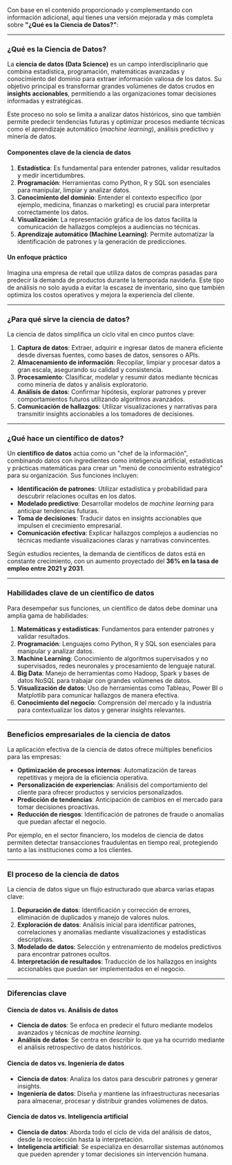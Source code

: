 Con base en el contenido proporcionado y complementando con información adicional, aquí tienes una versión mejorada y más completa sobre **"¿Qué es la Ciencia de Datos?"**:

---

### **¿Qué es la Ciencia de Datos?**

La **ciencia de datos (Data Science)** es un campo interdisciplinario que combina estadística, programación, matemáticas avanzadas y conocimiento del dominio para extraer información valiosa de los datos. Su objetivo principal es transformar grandes volúmenes de datos crudos en **insights accionables**, permitiendo a las organizaciones tomar decisiones informadas y estratégicas.

Este proceso no solo se limita a analizar datos históricos, sino que también permite predecir tendencias futuras y optimizar procesos mediante técnicas como el aprendizaje automático (*machine learning*), análisis predictivo y minería de datos.

#### **Componentes clave de la ciencia de datos**
1. **Estadística**: Es fundamental para entender patrones, validar resultados y medir incertidumbres.
2. **Programación**: Herramientas como Python, R y SQL son esenciales para manipular, limpiar y analizar datos.
3. **Conocimiento del dominio**: Entender el contexto específico (por ejemplo, medicina, finanzas o marketing) es crucial para interpretar correctamente los datos.
4. **Visualización**: La representación gráfica de los datos facilita la comunicación de hallazgos complejos a audiencias no técnicas.
5. **Aprendizaje automático (Machine Learning)**: Permite automatizar la identificación de patrones y la generación de predicciones.

#### **Un enfoque práctico**
Imagina una empresa de retail que utiliza datos de compras pasadas para predecir la demanda de productos durante la temporada navideña. Este tipo de análisis no solo ayuda a evitar la escasez de inventario, sino que también optimiza los costos operativos y mejora la experiencia del cliente.

---

### **¿Para qué sirve la ciencia de datos?**

La ciencia de datos simplifica un ciclo vital en cinco puntos clave:

1. **Captura de datos**: Extraer, adquirir e ingresar datos de manera eficiente desde diversas fuentes, como bases de datos, sensores o APIs.
2. **Almacenamiento de información**: Recopilar, limpiar y procesar datos a gran escala, asegurando su calidad y consistencia.
3. **Procesamiento**: Clasificar, modelar y resumir datos mediante técnicas como minería de datos y análisis exploratorio.
4. **Análisis de datos**: Confirmar hipótesis, explorar patrones y prever comportamientos futuros utilizando algoritmos avanzados.
5. **Comunicación de hallazgos**: Utilizar visualizaciones y narrativas para transmitir insights accionables a los tomadores de decisiones.

---

### **¿Qué hace un científico de datos?**

Un **científico de datos** actúa como un "chef de la información", combinando datos con ingredientes como inteligencia artificial, estadísticas y prácticas matemáticas para crear un "menú de conocimiento estratégico" para su organización. Sus funciones incluyen:

- **Identificación de patrones**: Utilizar estadística y probabilidad para descubrir relaciones ocultas en los datos.
- **Modelado predictivo**: Desarrollar modelos de *machine learning* para anticipar tendencias futuras.
- **Toma de decisiones**: Traducir datos en insights accionables que impulsen el crecimiento empresarial.
- **Comunicación efectiva**: Explicar hallazgos complejos a audiencias no técnicas mediante visualizaciones claras y narrativas convincentes.

Según estudios recientes, la demanda de científicos de datos está en constante crecimiento, con un aumento proyectado del **36% en la tasa de empleo entre 2021 y 2031**.

---

### **Habilidades clave de un científico de datos**

Para desempeñar sus funciones, un científico de datos debe dominar una amplia gama de habilidades:

1. **Matemáticas y estadísticas**: Fundamentos para entender patrones y validar resultados.
2. **Programación**: Lenguajes como Python, R y SQL son esenciales para manipular y analizar datos.
3. **Machine Learning**: Conocimiento de algoritmos supervisados y no supervisados, redes neuronales y procesamiento de lenguaje natural.
4. **Big Data**: Manejo de herramientas como Hadoop, Spark y bases de datos NoSQL para trabajar con grandes volúmenes de datos.
5. **Visualización de datos**: Uso de herramientas como Tableau, Power BI o Matplotlib para comunicar hallazgos de manera efectiva.
6. **Conocimiento del negocio**: Comprensión del mercado y la industria para contextualizar los datos y generar insights relevantes.

---

### **Beneficios empresariales de la ciencia de datos**

La aplicación efectiva de la ciencia de datos ofrece múltiples beneficios para las empresas:

- **Optimización de procesos internos**: Automatización de tareas repetitivas y mejora de la eficiencia operativa.
- **Personalización de experiencias**: Análisis del comportamiento del cliente para ofrecer productos y servicios personalizados.
- **Predicción de tendencias**: Anticipación de cambios en el mercado para tomar decisiones proactivas.
- **Reducción de riesgos**: Identificación de patrones de fraude o anomalías que puedan afectar el negocio.

Por ejemplo, en el sector financiero, los modelos de ciencia de datos permiten detectar transacciones fraudulentas en tiempo real, protegiendo tanto a las instituciones como a los clientes.

---

### **El proceso de la ciencia de datos**

La ciencia de datos sigue un flujo estructurado que abarca varias etapas clave:

1. **Depuración de datos**: Identificación y corrección de errores, eliminación de duplicados y manejo de valores nulos.
2. **Exploración de datos**: Análisis inicial para identificar patrones, correlaciones y anomalías mediante visualizaciones y estadísticas descriptivas.
3. **Modelado de datos**: Selección y entrenamiento de modelos predictivos para encontrar patrones ocultos.
4. **Interpretación de resultados**: Traducción de los hallazgos en insights accionables que puedan ser implementados en el negocio.

---

### **Diferencias clave**

#### **Ciencia de datos vs. Análisis de datos**
- **Ciencia de datos**: Se enfoca en predecir el futuro mediante modelos avanzados y técnicas de *machine learning*.
- **Análisis de datos**: Se centra en describir lo que ya ha ocurrido mediante el análisis retrospectivo de datos históricos.

#### **Ciencia de datos vs. Ingeniería de datos**
- **Ciencia de datos**: Analiza los datos para descubrir patrones y generar insights.
- **Ingeniería de datos**: Diseña y mantiene las infraestructuras necesarias para almacenar, procesar y distribuir grandes volúmenes de datos.

#### **Ciencia de datos vs. Inteligencia artificial**
- **Ciencia de datos**: Aborda todo el ciclo de vida del análisis de datos, desde la recolección hasta la interpretación.
- **Inteligencia artificial**: Se especializa en desarrollar sistemas autónomos que pueden aprender y tomar decisiones sin intervención humana.
